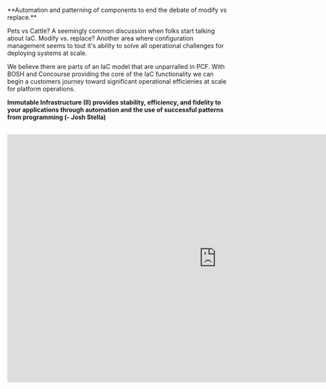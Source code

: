 <br>
**Automation and patterning of components to end the debate of modify vs replace.**

Pets vs Cattle? A seemingly common discussion when folks start talking about IaC. Modify vs. replace? Another area where configuration management seems to tout it's ability to solve all operational challenges for deploying systems at scale.

We believe there are parts of an IaC model that are unparralled in PCF. With BOSH and Concourse providing the core of the IaC functionality we can begin a customers journey toward significant operational efficienies at scale for platform operations.

**Immutable Infrastructure (II) provides stability, efficiency, and fidelity to your applications through automation and the use of successful patterns from programming (- Josh Stella)**
<br>
<br>

<iframe src="https://docs.google.com/presentation/d/e/2PACX-1vTM0G5sLtUGK_He2efbWl-nTX37_YQSWfFUGnuusoZKUJFMNHmGMAY98v-AGUUbIYJdDu1vL5zSo07_/embed?start=false&loop=false&delayms=3000" frameborder="0" width="960" height="569" allowfullscreen="true" mozallowfullscreen="true" webkitallowfullscreen="true"></iframe>
